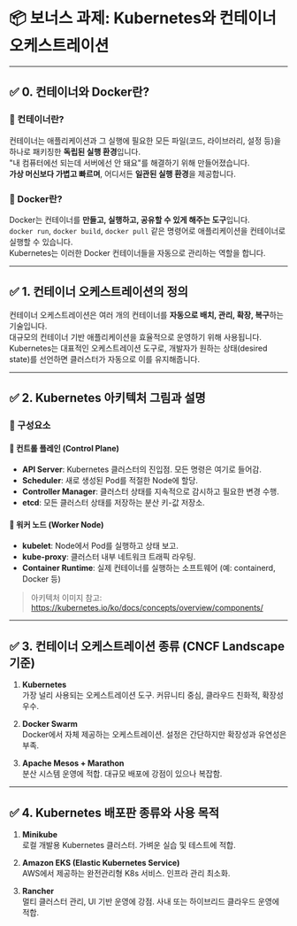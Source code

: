 
# 📦 보너스 과제: Kubernetes와 컨테이너 오케스트레이션

---

## ✅ 0. 컨테이너와 Docker란?

### 🔹 컨테이너란?
컨테이너는 애플리케이션과 그 실행에 필요한 모든 파일(코드, 라이브러리, 설정 등)을 하나로 패키징한 **독립된 실행 환경**입니다.  
"내 컴퓨터에선 되는데 서버에선 안 돼요"를 해결하기 위해 만들어졌습니다.  
**가상 머신보다 가볍고 빠르며**, 어디서든 **일관된 실행 환경**을 제공합니다.

### 🔹 Docker란?
Docker는 컨테이너를 **만들고, 실행하고, 공유할 수 있게 해주는 도구**입니다.  
`docker run`, `docker build`, `docker pull` 같은 명령어로 애플리케이션을 컨테이너로 실행할 수 있습니다.  
Kubernetes는 이러한 Docker 컨테이너들을 자동으로 관리하는 역할을 합니다.

---

## ✅ 1. 컨테이너 오케스트레이션의 정의

컨테이너 오케스트레이션은 여러 개의 컨테이너를 **자동으로 배치, 관리, 확장, 복구**하는 기술입니다.  
대규모의 컨테이너 기반 애플리케이션을 효율적으로 운영하기 위해 사용됩니다.  
Kubernetes는 대표적인 오케스트레이션 도구로, 개발자가 원하는 상태(desired state)를 선언하면 클러스터가 자동으로 이를 유지해줍니다.

---

## ✅ 2. Kubernetes 아키텍처 그림과 설명

### 📌 구성요소

#### 🔹 컨트롤 플레인 (Control Plane)
- **API Server**: Kubernetes 클러스터의 진입점. 모든 명령은 여기로 들어감.
- **Scheduler**: 새로 생성된 Pod를 적절한 Node에 할당.
- **Controller Manager**: 클러스터 상태를 지속적으로 감시하고 필요한 변경 수행.
- **etcd**: 모든 클러스터 상태를 저장하는 분산 키-값 저장소.

#### 🔹 워커 노드 (Worker Node)
- **kubelet**: Node에서 Pod를 실행하고 상태 보고.
- **kube-proxy**: 클러스터 내부 네트워크 트래픽 라우팅.
- **Container Runtime**: 실제 컨테이너를 실행하는 소프트웨어 (예: containerd, Docker 등)

> 아키텍처 이미지 참고: https://kubernetes.io/ko/docs/concepts/overview/components/

---

## ✅ 3. 컨테이너 오케스트레이션 종류 (CNCF Landscape 기준)

1. **Kubernetes**  
   가장 널리 사용되는 오케스트레이션 도구. 커뮤니티 중심, 클라우드 친화적, 확장성 우수.

2. **Docker Swarm**  
   Docker에서 자체 제공하는 오케스트레이션. 설정은 간단하지만 확장성과 유연성은 부족.

3. **Apache Mesos + Marathon**  
   분산 시스템 운영에 적합. 대규모 배포에 강점이 있으나 복잡함.

---

## ✅ 4. Kubernetes 배포판 종류와 사용 목적

1. **Minikube**  
   로컬 개발용 Kubernetes 클러스터. 가벼운 실습 및 테스트에 적합.

2. **Amazon EKS (Elastic Kubernetes Service)**  
   AWS에서 제공하는 완전관리형 K8s 서비스. 인프라 관리 최소화.

3. **Rancher**  
   멀티 클러스터 관리, UI 기반 운영에 강점. 사내 또는 하이브리드 클라우드 운영에 적합.


